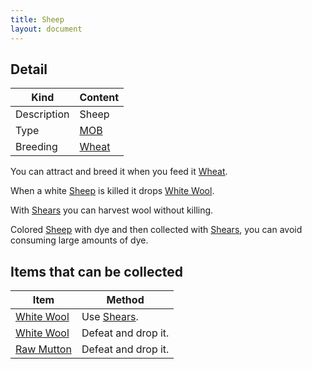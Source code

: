 ```yaml
---
title: Sheep
layout: document
---
```

## Detail

|Kind|Content|
|---|---|
|Description|Sheep|
|Type|[MOB](MOB)|
|Breeding|[Wheat](Wheat)|

You can attract and breed it when you feed it [Wheat](Wheat).

When a white [Sheep](Sheep) is killed it drops [White Wool](White_Wool).

With [Shears](Shears) you can harvest wool without killing.

Colored [Sheep](Sheep) with dye and then collected with [Shears](Shears), you can avoid consuming large amounts of dye.

## Items that can be collected

|Item|Method|
|---|---|
|[White Wool](White_Wool)|Use [Shears](Shears).|
|[White Wool](White_Wool)|Defeat and drop it.|
|[Raw Mutton](Raw_Mutton)|Defeat and drop it.|

